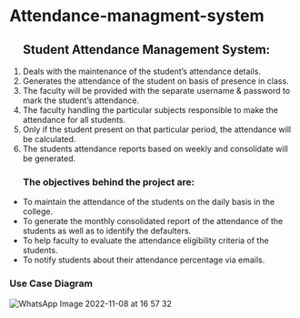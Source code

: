 # Attendance-managment-system

<ol>
<h2>Student Attendance Management System:</h2>
<li>Deals with the maintenance of the student’s attendance details.</li>
<li>Generates the attendance of the student on basis of presence in class.</li>
<li>The faculty will be provided with the separate username & password to mark the student’s attendance.</li>
<li>The faculty handling the particular subjects responsible to make the attendance for all students. </li>
<li>Only if the student present on that particular period, the attendance will be calculated. </li>
<li>The students attendance reports based on weekly and consolidate will be generated.</li>
</ol>

<ul>
<h3>The objectives behind the project are:</h3>
<li>To maintain the attendance of the students on the daily basis in the college.</li>
<li>To generate the monthly consolidated report of the attendance of the students as well as to identify the defaulters.</li>
<li>To help faculty to evaluate the attendance eligibility criteria of the students.</li>
<li>To notify students about their attendance percentage via emails.</li>
</ul>

<h3>Use Case Diagram</h3>

![WhatsApp Image 2022-11-08 at 16 57 32](https://user-images.githubusercontent.com/65117013/200557423-0d0ec753-e75d-4b5e-ba2a-a3467f2e3538.jpg)
